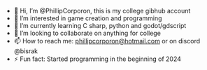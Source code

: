 - 👋 Hi, I’m @PhillipCorporon, this is my college gibhub account
- 👀 I’m interested in game creation and programming
- 🌱 I’m currently learning C sharp, python and godot/gdscript
- 💞️ I’m looking to collaborate on anything for college
- 📫 How to reach me: phillipcorporon@hotmail.com or on discord @bisrak
- ⚡ Fun fact: Started programming in the beginning of 2024

<!---
PhillipCorporon/PhillipCorporon is a ✨ special ✨ repository because its `README.md` (this file) appears on your GitHub profile.
You can click the Preview link to take a look at your changes.
--->
